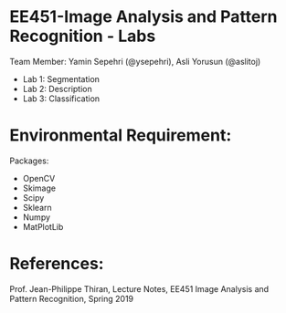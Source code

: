 # EE451-Image Analysis and Pattern Recognition - Labs
Team Member: Yamin Sepehri (@ysepehri), Asli Yorusun (@aslitoj)

- Lab 1: Segmentation
- Lab 2: Description
- Lab 3: Classification


# Environmental Requirement:
Packages:

- OpenCV
- Skimage
- Scipy
- Sklearn
- Numpy
- MatPlotLib


# References:
 Prof. Jean-Philippe Thiran, Lecture Notes, EE451 Image Analysis and Pattern Recognition, Spring 2019

